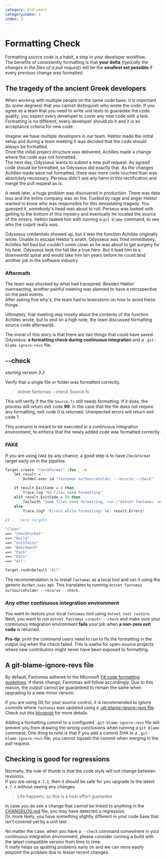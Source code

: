 ```yaml
---
category: End-users
categoryindex: 1
index: 5
---
```


# Formatting Check

Formatting source code is a habit, a step in your developer workflow.  
The benefits of consistently formatting is that **your delta** (*typically the changes in the files of a pull request*) will be the **smallest set possible** if every previous change was formatted.

## The tragedy of the ancient Greek developers

When working with multiple people on the same code base, it is important (to some degrees) that you cannot distinguish who wrote the code.
If you agree as a team that you need to write unit tests to guarantee the code quality, you expect every developer to cover any new code with a test.  
Formatting is no different, every developer should do it and it is an acceptance criteria for new code.

Imagine we have multiple developers in our team. Hektor made the initial setup and during a team meeting it was decided that the code should always be formatted.  
Once the initial project structure was delivered, Achilles made a change where the code was not formatted.  
The next day, Odysseus wants to submit a new pull request. As agreed code should be formatted, so Odysseus did exactly that.
As the changes Achilles made were not formatted, there was more code touched than was absolutely necessary. Perseus didn't see any harm in this rectification and merge the pull request as is.

A week later, a huge problem was discovered in production. There was data loss and the entire company was on fire.
Fuelled by rage and anger Hektor wanted to know who was responsible for this devastating tragedy. You guessed it, somebody's head was about to roll.
Perseus was tasked with getting to the bottom of this mystery and eventually he located the source of the misery.  Hektor tasked him with running a `git blame` command, to see who the culprit really was.

Odysseus credentials showed up, but it was the function Achilles originally wrote. Unable to escape Hektor's wrath, Odysseus was fired immediately.
Achilles felt bad but couldn't come clean as he was about to get surgery for his heel. Odysseus took the fall like a true hero.
But it lead him to a downwards spiral and would take him ten years before he could land another job in the software industry.

### Aftermath

The team was shocked by what had transpired. Besides Hektor overreacting, another painful meeting was planned to have a retrospective on the past events.  
After asking five why's, the team had to brainstorm on how to avoid these things.

Ultimately, that meeting was mostly about the contents of the function Achilles wrote, but to end on a high note, the team discussed formatting source code afterwards.

The moral of this story is that there are two things that could have saved Odysseus: **a formatting check during continuous integration** and a `.git-blame-ignore-revs` file.

## --check

*starting version 3.3*

Verify that a single file or folder was formatted correctly.

> dotnet fantomas --check Source.fs

This will verify if the file `Source.fs` still needs formatting.
If it does, the process will return exit code **99**.
In the case that the file does not require any formatting, exit code 0 is returned.
Unexpected errors will return exit code 1.

This scenario is meant to be executed in a continuous integration environment, to enforce that the newly added code was formatted correctly.

### FAKE

If you are using `FAKE` by any chance, a good step is to have `CheckFormat` target early on in the pipeline.

```fsharp
Target.create "CheckFormat" (fun _ ->
    let result =
        DotNet.exec id "fantomas ourSourceFolder --recurse --check"

    if result.ExitCode = 0 then
        Trace.log "No files need formatting"
    elif result.ExitCode = 99 then
        failwith "Some files need formatting, run \"dotnet fantomas  ourSourceFolder --recurse\" to resolve this."
    else
        Trace.logf "Errors while formatting: %A" result.Errors)
        
// ... more targets

"Clean"
==> "CheckFormat"
==> "Build"
==> "UnitTests"
==> "Benchmark"
==> "Pack"
==> "Docs"
==> "All"

Target.runOrDefault "All"
```

The recommendation is to install `fantomas` as a local tool and run it using the generic `DotNet.exec` api.
This translates to running `dotnet fantomas ourSourceFolder --recurse --check`.

### Any other continuous integration environment

You want to restore your local `fantomas` tool using `dotnet tool restore`.
Next, you want to run `dotnet fantomas <input> --check` and make sure your continuous integration environment **fails** your job when **a non-zero exit code** is returned.

**Pro-tip**: print the command users need to run to fix the formatting in the output log when the check failed. This is useful for open-source projects where new contributors might never have been exposed to formatting.

## A git-blame-ignore-revs file

By default, Fantomas adheres to the Microsoft [F# code formatting guidelines](https://docs.microsoft.com/en-us/dotnet/fsharp/style-guide/formatting).
If these change, Fantomas will follow accordingly. Due to this reason, the output cannot be guaranteed to remain the same when upgrading to a new minor version.

If you are using Git for your source control, it is recommended to ignore commits where `fantomas` was updated using a [.git-blame-ignore-revs file](https://git-scm.com/docs/git-blame#Documentation/git-blame.txt---ignore-revltrevgt).
Check out this [blogpost](https://www.moxio.com/blog/43/ignoring-bulk-change-commits-with-git-blame) for more details.

Adding a formatting commit to a configured `.git-blame-ignore-revs` file will prevent you from drawing the wrong conclusions when running a `git blame` command.
One thing to note is that if you add a commit SHA to a `.git-blame-ignore-revs` file, you cannot squash the commit when merging in the pull request.

## Checking is good for regressions

Normally, the rule of thumb is that the code style will not change between revisions.  
If you are using `4.7.2`, then it should be safe for you upgrade to the latest `4.7.X` without seeing any changes.

> Life happens, so this is a best effort guarantee

In case you do see a change that cannot be linked to anything in the [CHANGELOG.md](https://github.com/fsprojects/fantomas/blob/main/CHANGELOG.md) file, you may have detected a regression.  
Or, more likely, you have something slightly different in your code base that isn't covered yet by a unit test.

No matter the case, when you have a `--check` command somewhere in your continuous integration environment, please consider running a build with the latest compatible version from time to time.  
It really helps us spotting problems early on and we can more easily pinpoint the problem due to lesser recent changes.

<fantomas-nav previous="{{fsdocs-previous-page-link}}" next="{{fsdocs-next-page-link}}"></fantomas-nav>
